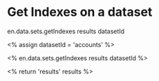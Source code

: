 # Get Indexes on a dataset

en.data.sets.getIndexes results datasetId

<% assign datasetId     = 'accounts' %>

<% en.data.sets.getIndexes results datasetId %>

<% return 'results' results  %>
